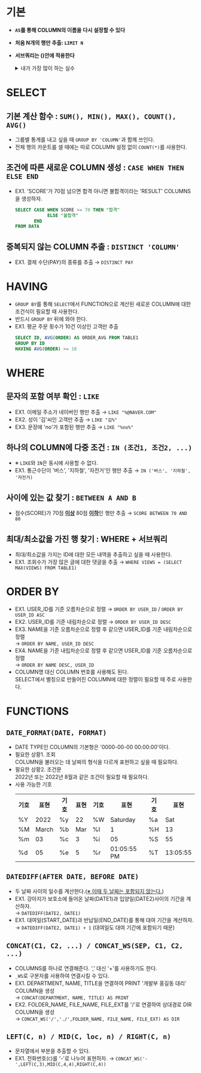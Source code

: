 # **기본**
* **`AS`를 통해 COLUMN의 이름을 다시 설정할 수 있다**
* **처음 N개의 행만 추출: `LIMIT N`**
* **서브쿼리는 ()안에 적용한다**
    <details>
    <summary>내가 가장 많이 하는 실수</summary>
    <div markdown="1">
    서브쿼리들의 결합으로 만들어진 TABLE을 `FROM` 뒤에 붙일 때 ()안에 서브쿼리들을 다시 써야 한다. 

    ```sql
    SELECT *
    FROM 
    (
        (
            서브쿼리1
        )
        UNION ALL
        (
            서브쿼리2
        )
    )
    ```
    </div>
    </details>

# **SELECT**
## **기본 계산 함수 : `SUM(), MIN(), MAX(), COUNT(), AVG()`**
* 그룹별 통계를 내고 싶을 때 `GROUP BY 'COLUMN'`과 함께 쓰인다. 
* 전체 행의 카운트를 셀 때에는 따로 COLUMN 설정 없이 `COUNT(*)`를 사용한다. 

## **조건에 따른 새로운 COLUMN 생성 : `CASE WHEN THEN ELSE END`**
* EX1. 'SCORE'가 70점 넘으면 합격 아니면 불합격이라는 'RESULT' COLUMNS을 생성하자.
    ```sql 
    SELECT CASE WHEN SCORE >= 70 THEN "합격"
                ELSE "불합격"
           END
    FROM DATA  
    ```

## **중복되지 않는 COLUMN 추출 : `DISTINCT 'COLUMN'`**
* EX1. 결제 수단(PAY)의 종류를 추출 $\rightarrow$  `DISTINCT PAY`

# **HAVING**
* `GROUP BY`를 통해 `SELECT`에서 FUNCTION으로 계산된 새로운 COLUMN에 대한 조건식이 필요할 때 사용한다. 
* 반드시 `GROUP BY` 뒤에 와야 한다.
* EX1. 평균 주문 횟수가 10건 이상인 고객만 추출
    ```sql
    SELECT ID, AVG(ORDER) AS ORDER_AVG FROM TABLE1
    GROUP BY ID
    HAVING AVG(ORDER) >= 10
    ```

# **WHERE**
## **문자의 포함 여부 확인 : `LIKE`**
* EX1. 이메일 주소가 네이버인 행만 추출 $\rightarrow$ `LIKE "%@NAVER.COM"`
* EX2. 성이 '김'씨인 고객만 추출 $\rightarrow$ `LIKE "김%"`
* EX3. 문장에 'no'가 포함된 행만 추출 $\rightarrow$ `LIKE "%no%"`

## **하나의 COLUMN에 다중 조건** : `IN (조건1, 조건2, ...)`
* ※ `LIKE`와 `IN`은 동시에 사용할 수 없다. 
* EX1. 통근수단이 '버스', '지하철', '자전거'인 행만 추출 $\rightarrow$ `IN ('버스', '지하철', '자전거)`

## **사이에 있는 값 찾기 :  `BETWEEN A AND B`**
* 점수(SCORE)가 70점 <b><u>이상</u></b> 80점 <b><u>이하</u></b>인 행만 추출 $\rightarrow$ `SCORE BETWEEN 70 AND 80`

## **최대/최소값을 가진 행 찾기 : WHERE + 서브쿼리**
* 최대/최소값을 가지는 ID에 대한 모든 내역을 추출하고 싶을 때 사용한다. 
* EX1. 조회수가 가장 많은 글에 대한 댓글을 추출 $\rightarrow$
 `WHERE VIEWS = (SELECT MAX(VIEWS) FROM TABLE1)`

# **ORDER BY**
* EX1. USER_ID를 기준 오름차순으로 정렬 $\rightarrow$ `ORDER BY USER_ID` / `ORDER BY USER_ID ASC`
* EX2. USER_ID를 기준 내림차순으로 정렬 $\rightarrow$ `ORDER BY USER_ID DESC`
* EX3. NAME을 기준 오름차순으로 정렬 후 같으면 USER_ID를 기준 내림차순으로 정렬 <br>
$\rightarrow$ `ORDER BY NAME, USER_ID DESC`
* EX4. NAME을 기준 내립차순으로 정렬 후 같으면 USER_ID를 기준 오름차순으로 정렬<br>
$\rightarrow$ `ORDER BY NAME DESC, USER_ID`
* COLUMN명 대신 COLUMN 번호를 사용해도 된다. <br>
SELECT에서 별칭으로 만들어진 COLUMN에 대한 정렬이 필요할 때 주로 사용한다.

# **FUNCTIONS**
## **`DATE_FORMAT(DATE, FORMAT)`**
* DATE TYPE인 COLUMN의 기본형은 '0000-00-00 00:00:00'이다.
* 필요한 상황1. 조회 <br>
COLUMN을 불러오는 데 날짜의 형식을 다르게 표현하고 싶을 때 필요하다. 
* 필요한 상황2. 조건문 <br>
2022년 또는 2022년 8월과 같은 조건이 필요할 때 필요하다.
* 사용 가능한 기호<br>
    <table>
        <tr> <th>기호</th> <th>표현</th> 
            <th>기호</th> <th>표현</th>
            <th>기호</th> <th>표현</th>
            <th>기호</th> <th>표현</th> </tr>
        <tr> <td>%Y</td> <td>2022</td> 
            <td>%y</td> <td>22</td>
            <td>%W</td> <td>Saturday</td>
            <td>%a</td> <td>Sat</td> </tr>
        <tr> <td>%M</td> <td>March</td> 
            <td>%b</td> <td>Mar</td>
            <td>%I</td> <td>1</td>
            <td>%H</td> <td>13</td> </tr>
        <tr> <td>%m</td> <td>03</td> 
            <td>%c</td> <td>3</td>
            <td>%i</td> <td>05</td>
            <td>%S</td> <td>55</td> </tr>
        <tr> <td>%d</td> <td>05</td> 
            <td>%e</td> <td>5</td>
            <td>%r</td> <td>01:05:55 PM</td>
            <td>%T</td> <td>13:05:55</td> </tr>
    </table>

## **`DATEDIFF(AFTER DATE, BEFORE DATE)`**
* 두 날짜 사이의 일수를 계산한다.(<u>※ 이때 두 날짜는 포함되지 않는다.</u>)
* EX1. 강아지가 보호소에 들어온 날짜(DATE1)과 입양일(DATE2)사이의 기간을 계산하자.<br>
$\rightarrow$ `DATEDIFF(DATE2, DATE1)`
* EX1. 대여일(START_DATE)과 반납일(END_DATE)를 통해 대여 기간을 계산하자.<br>
$\rightarrow$ `DATEDIFF(DATE2, DATE1) + 1` (대여일도 대여 기간에 포함되기 때문)

## **`CONCAT(C1, C2, ...) / CONCAT_WS(SEP, C1, C2, ...)`**
* COLUMNS를 하나로 연결해준다. ',' 대신 '+'를 사용하기도 한다. 
* `_WS`로 구분자를 사용하여 연결시킬 수 있다.
* EX1. DEPARTMENT, NAME, TITLE을 연결하여 PRINT '개발부 홍길동 대리' COLUMN을 생성<br>
$\rightarrow$ `CONCAT(DEPARTMEHT, NAME, TITLE) AS PRINT`
* EX2. FOLDER_NAME, FILE_NAME, FILE_EXT를 '/'로 연결하여 상대경로 DIR COLUMN을 생성<br>
$\rightarrow$ `CONCAT_WS('/','./',FOLDER_NAME, FILE_NAME, FILE_EXT) AS DIR`

## **`LEFT(C, n) / MID(C, loc, n) / RIGHT(C, n)`**
* 문자열에서 부분을 추출할 수 있다. 
* EX1. 전화번호(`C`)를 '-'로 나누어 표현하자. 
$\rightarrow$ `CONCAT_WS('-',LEFT(C,3),MID(C,4,4),RIGHT(C,4))` 